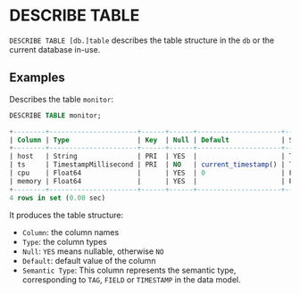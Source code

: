 # DESCRIBE TABLE

`DESCRIBE TABLE [db.]table` describes the table structure in the `db` or the current database in-use.

## Examples
Describes the table `monitor`:
```sql
DESCRIBE TABLE monitor;
```
```sql
+--------+----------------------+------+------+---------------------+---------------+
| Column | Type                 | Key  | Null | Default             | Semantic Type |
+--------+----------------------+------+------+---------------------+---------------+
| host   | String               | PRI  | YES  |                     | TAG           |
| ts     | TimestampMillisecond | PRI  | NO   | current_timestamp() | TIMESTAMP     |
| cpu    | Float64              |      | YES  | 0                   | FIELD         |
| memory | Float64              |      | YES  |                     | FIELD         |
+--------+----------------------+------+------+---------------------+---------------+
4 rows in set (0.00 sec)
```

It produces the table structure:

* `Column`: the column names
* `Type`: the column types
* `Null`:  `YES` means nullable, otherwise `NO`
* `Default`: default value of the column
* `Semantic Type`: This column represents the semantic type, corresponding to `TAG`, `FIELD` or `TIMESTAMP` in the data model.
